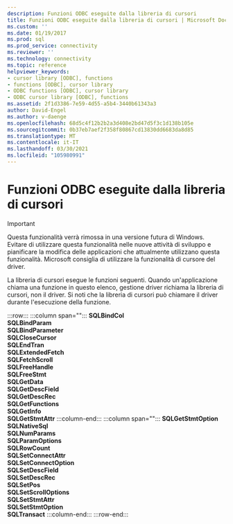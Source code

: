 ```yaml
---
description: Funzioni ODBC eseguite dalla libreria di cursori
title: Funzioni ODBC eseguite dalla libreria di cursori | Microsoft Docs
ms.custom: ''
ms.date: 01/19/2017
ms.prod: sql
ms.prod_service: connectivity
ms.reviewer: ''
ms.technology: connectivity
ms.topic: reference
helpviewer_keywords:
- cursor library [ODBC], functions
- functions [ODBC], cursor library
- ODBC functions [ODBC], cursor library
- ODBC cursor library [ODBC], functions
ms.assetid: 2f1d3386-7e59-4d55-a5b4-3440b61343a3
author: David-Engel
ms.author: v-daenge
ms.openlocfilehash: 68d5c4f12b2b2a3d408e2bd47d5f3c1d138b105e
ms.sourcegitcommit: 0b37eb7aef2f358f80867cd13830dd6683da8d85
ms.translationtype: MT
ms.contentlocale: it-IT
ms.lasthandoff: 03/30/2021
ms.locfileid: "105980991"
---
```

# <a name="odbc-functions-executed-by-the-cursor-library"></a>Funzioni ODBC eseguite dalla libreria di cursori
> [!IMPORTANT]  
>  Questa funzionalità verrà rimossa in una versione futura di Windows. Evitare di utilizzare questa funzionalità nelle nuove attività di sviluppo e pianificare la modifica delle applicazioni che attualmente utilizzano questa funzionalità. Microsoft consiglia di utilizzare la funzionalità di cursore del driver.  
  
 La libreria di cursori esegue le funzioni seguenti. Quando un'applicazione chiama una funzione in questo elenco, gestione driver richiama la libreria di cursori, non il driver. Si noti che la libreria di cursori può chiamare il driver durante l'esecuzione della funzione.  
  
:::row:::
   :::column span="":::
      **SQLBindCol**<br>      **SQLBindParam**<br>      **SQLBindParameter**<br>      **SQLCloseCursor**<br>      **SQLEndTran**<br>      **SQLExtendedFetch**<br>      **SQLFetchScroll**<br>      **SQLFreeHandle**<br>      **SQLFreeStmt**<br>      **SQLGetData**<br>      **SQLGetDescField**<br>      **SQLGetDescRec**<br>      **SQLGetFunctions**<br>      **SQLGetInfo**<br>      **SQLGetStmtAttr**
   :::column-end:::
   :::column span="":::
      **SQLGetStmtOption**<br>      **SQLNativeSql**<br>      **SQLNumParams**<br>      **SQLParamOptions**<br>      **SQLRowCount**<br>      **SQLSetConnectAttr**<br>      **SQLSetConnectOption**<br>      **SQLSetDescField**<br>      **SQLSetDescRec**<br>      **SQLSetPos**<br>      **SQLSetScrollOptions**<br>      **SQLSetStmtAttr**<br>      **SQLSetStmtOption**<br>      **SQLTransact**
   :::column-end:::
:::row-end:::
